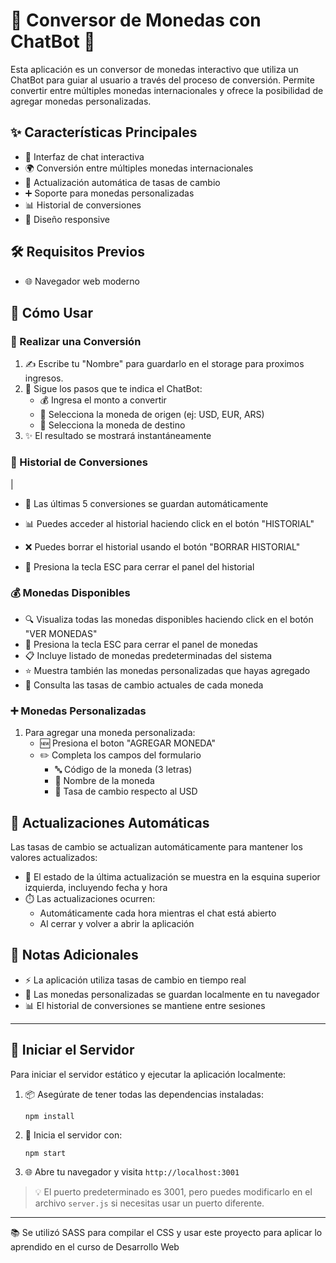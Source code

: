 # 💱 Conversor de Monedas con ChatBot 🤖

Esta aplicación es un conversor de monedas interactivo que utiliza un ChatBot para guiar al usuario a través del proceso de conversión. Permite convertir entre múltiples monedas internacionales y ofrece la posibilidad de agregar monedas personalizadas.

## ✨ Características Principales

- 💬 Interfaz de chat interactiva
- 🌍 Conversión entre múltiples monedas internacionales
- 🔄 Actualización automática de tasas de cambio
- ➕ Soporte para monedas personalizadas
- 📊 Historial de conversiones
- 📱 Diseño responsive

## 🛠️ Requisitos Previos

- 🌐 Navegador web moderno


## 📝 Cómo Usar

### 💸 Realizar una Conversión

1. ✍️ Escribe tu "Nombre" para guardarlo en el storage para proximos ingresos.
2. 🤖 Sigue los pasos que te indica el ChatBot:
   - 💰 Ingresa el monto a convertir
   - 🔄 Selecciona la moneda de origen (ej: USD, EUR, ARS)
   - 🎯 Selecciona la moneda de destino
3. ✨ El resultado se mostrará instantáneamente

### 📜 Historial de Conversiones
|
- 💾 Las últimas 5 conversiones se guardan automáticamente
- 📊 Puedes acceder al historial haciendo click en el botón "HISTORIAL"

- ❌ Puedes borrar el historial usando el botón "BORRAR HISTORIAL"
- 🔑 Presiona la tecla ESC para cerrar el panel del historial

### 💰 Monedas Disponibles

- 🔍 Visualiza todas las monedas disponibles haciendo click en el botón "VER MONEDAS"
- 🔑 Presiona la tecla ESC para cerrar el panel de monedas
- 📋 Incluye listado de monedas predeterminadas del sistema
- ⭐ Muestra también las monedas personalizadas que hayas agregado
- 💱 Consulta las tasas de cambio actuales de cada moneda

### ➕ Monedas Personalizadas

1. Para agregar una moneda personalizada:
   - 🆕 Presiona el boton "AGREGAR MONEDA"
   - ✏️ Completa los campos del formulario
     - 🔤 Código de la moneda (3 letras)
     - 📝 Nombre de la moneda
     - 💱 Tasa de cambio respecto al USD

## 🔄 Actualizaciones Automáticas

Las tasas de cambio se actualizan automáticamente para mantener los valores actualizados:

- 📍 El estado de la última actualización se muestra en la esquina superior izquierda, incluyendo fecha y hora
- ⏱️ Las actualizaciones ocurren:
  - Automáticamente cada hora mientras el chat está abierto
  - Al cerrar y volver a abrir la aplicación

## 📌 Notas Adicionales

- ⚡ La aplicación utiliza tasas de cambio en tiempo real
- 💾 Las monedas personalizadas se guardan localmente en tu navegador
- 📊 El historial de conversiones se mantiene entre sesiones

---

## 🚀 Iniciar el Servidor

Para iniciar el servidor estático y ejecutar la aplicación localmente:

1. 📦 Asegúrate de tener todas las dependencias instaladas:
   ```
   npm install
   ```

2. 🚀 Inicia el servidor con:
   ```
   npm start
   ```

3. 🌐 Abre tu navegador y visita `http://localhost:3001`
   

> 💡 El puerto predeterminado es 3001, pero puedes modificarlo en el archivo `server.js` si necesitas usar un puerto diferente.

---

📚 Se utilizó SASS para compilar el CSS y usar este proyecto para aplicar lo aprendido en el curso de Desarrollo Web
